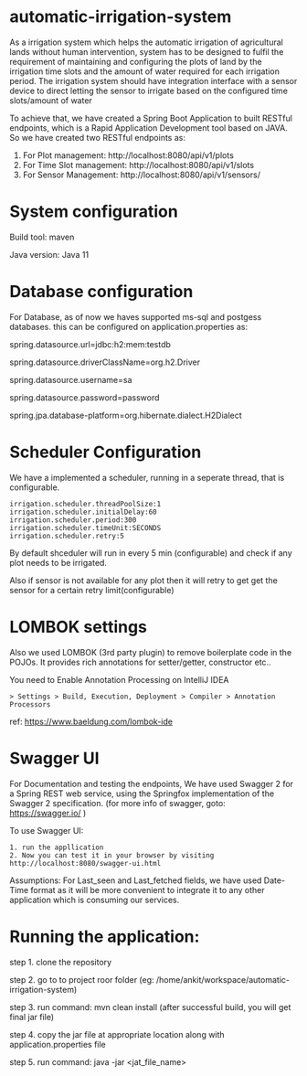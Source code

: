 # automatic-irrigation-system

As a irrigation system which helps the automatic irrigation of agricultural lands without human intervention, system has to 
be designed to fulfil the requirement of maintaining and configuring the plots of land by the irrigation time slots and the 
amount of water required for each irrigation period.
The irrigation system should have integration interface with a sensor device to direct letting the sensor to irrigate based on 
the configured time slots/amount of water

To achieve that, we have created a Spring Boot Application to built RESTful endpoints, which is a Rapid Application Development tool based on JAVA. So we have created two RESTful endpoints as:

1. For Plot management:  http://localhost:8080/api/v1/plots
2. For Time Slot management:  http://localhost:8080/api/v1/slots
3. For Sensor Management:  http://localhost:8080/api/v1/sensors/

# System configuration
Build tool: maven 

Java version: Java 11

# Database configuration

For Database, as of now we haves supported ms-sql and postgess databases. this can be configured on application.properties as:

spring.datasource.url=jdbc:h2:mem:testdb

spring.datasource.driverClassName=org.h2.Driver

spring.datasource.username=sa

spring.datasource.password=password

spring.jpa.database-platform=org.hibernate.dialect.H2Dialect

# Scheduler Configuration

We have a implemented a scheduler, running in a seperate thread, that is configurable.

    irrigation.scheduler.threadPoolSize:1
    irrigation.scheduler.initialDelay:60
    irrigation.scheduler.period:300 
    irrigation.scheduler.timeUnit:SECONDS
    irrigation.scheduler.retry:5

By default shceduler will run in every 5 min (configurable) and check if any plot needs to be irrigated.

Also if sensor is not available for any plot then it will retry to get get the sensor for a certain retry limit(configurable) 


# LOMBOK settings
Also we used LOMBOK (3rd party plugin) to remove boilerplate code in the POJOs. It provides rich annotations for setter/getter, constructor etc..

You need to Enable Annotation Processing on IntelliJ IDEA

    > Settings > Build, Execution, Deployment > Compiler > Annotation Processors

ref: https://www.baeldung.com/lombok-ide

# Swagger UI

For Documentation and testing the endpoints, We have used Swagger 2 for a Spring REST web service, using the Springfox implementation of the Swagger 2 specification. (for more info of swagger, goto: https://swagger.io/ )

To use Swagger UI:

    1. run the appllication
    2. Now you can test it in your browser by visiting http://localhost:8080/swagger-ui.html

Assumptions: For Last_seen and Last_fetched fields, we have used Date-Time format as it will be more convenient to integrate it to any other application which is consuming our services.


# Running the application:

step 1. clone the repository

step 2. go to to project roor folder (eg: /home/ankit/workspace/automatic-irrigation-system)

step 3. run command:  mvn clean install (after successful build, you will get final jar file)

step 4. copy the jar file at appropriate location along with application.properties file

step 5. run command: java -jar <jat_file_name>




